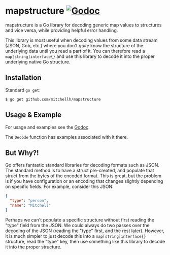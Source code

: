 # mapstructure [![Godoc](https://godoc.org/github.com/mitchellh/mapstructure?status.svg)](https://godoc.org/github.com/mitchellh/mapstructure)

mapstructure is a Go library for decoding generic map values to structures and
vice versa, while providing helpful error handling.

This library is most useful when decoding values from some data stream (JSON,
Gob, etc.) where you don't *quite* know the structure of the underlying data
until you read a part of it. You can therefore read a `map[string]interface{}`
and use this library to decode it into the proper underlying native Go
structure.

## Installation

Standard `go get`:

    $ go get github.com/mitchellh/mapstructure

## Usage & Example

For usage and examples see the
[Godoc](http://godoc.org/github.com/mitchellh/mapstructure).

The `Decode` function has examples associated with it there.

## But Why?!

Go offers fantastic standard libraries for decoding formats such as JSON. The
standard method is to have a struct pre-created, and populate that struct from
the bytes of the encoded format. This is great, but the problem is if you have
configuration or an encoding that changes slightly depending on specific fields.
For example, consider this JSON:

```json
{
  "type": "person",
  "name": "Mitchell"
}
```

Perhaps we can't populate a specific structure without first reading the "type"
field from the JSON. We could always do two passes over the decoding of the JSON
(reading the "type" first, and the rest later). However, it is much simpler to
just decode this into a `map[string]interface{}` structure, read the "type" key,
then use something like this library to decode it into the proper structure.
